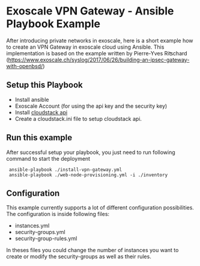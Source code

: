# Exoscale VPN Gateway - Ansible Playbook Example

After introducing private networks in exoscale, here is a short example how to create an VPN Gateway in exoscale cloud using Ansible. This implementation is based on the example written by Pierre-Yves Riʦchard‏ (https://www.exoscale.ch/syslog/2017/06/26/building-an-ipsec-gateway-with-openbsd/)

## Setup this Playbook

* Install ansible
* Exoscale Account (for using the api key and the security key)
* Install [cloudstack api](https://github.com/exoscale/cs)
* Create a cloudstack.ini file to setup cloudstack api.

## Run this example
After successful setup your playbook, you just need to run following command to start the deployment

     ansible-playbook ./install-vpn-gateway.yml
     ansible-playbook ./web-node-provisioning.yml -i ./inventory

## Configuration

This example currently supports a lot of different configuration possibilities. The configuration is inside following files:
* instances.yml
* security-groups.yml
* security-group-rules.yml

In theses files you could change the number of instances you want to create or modify the security-groups as well as their rules.
